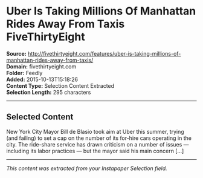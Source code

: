 # Uber Is Taking Millions Of Manhattan Rides Away From Taxis FiveThirtyEight

**Source:** http://fivethirtyeight.com/features/uber-is-taking-millions-of-manhattan-rides-away-from-taxis/  
**Domain:** fivethirtyeight.com  
**Folder:** Feedly  
**Added:** 2015-10-13T15:18:26  
**Content Type:** Selection Content Extracted  
**Selection Length:** 295 characters  


---

## Selected Content

New York City Mayor Bill de Blasio took aim at Uber this summer, trying (and failing) to set a cap on the number of its for-hire cars operating in the city. The ride-share service has drawn criticism on a number of issues — including its labor practices — but the mayor said his main concern […]

---

*This content was extracted from your Instapaper Selection field.*